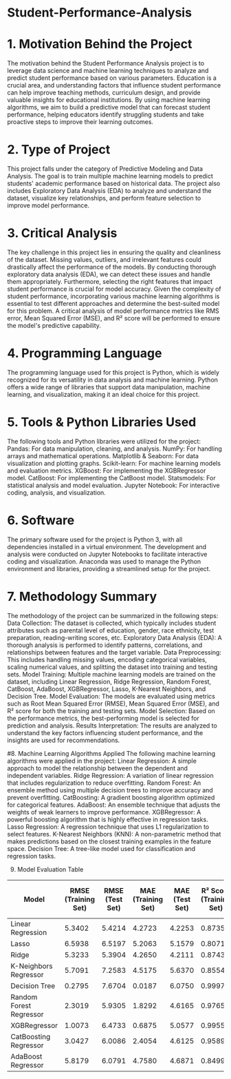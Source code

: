 # Student-Performance-Analysis

# 1. Motivation Behind the Project
The motivation behind the Student Performance Analysis project is to leverage data science and machine learning techniques to analyze and predict student performance based on various parameters. Education is a crucial area, and understanding factors that influence student performance can help improve teaching methods, curriculum design, and provide valuable insights for educational institutions. By using machine learning algorithms, we aim to build a predictive model that can forecast student performance, helping educators identify struggling students and take proactive steps to improve their learning outcomes.

# 2. Type of Project
This project falls under the category of Predictive Modeling and Data Analysis. The goal is to train multiple machine learning models to predict students' academic performance based on historical data. The project also includes Exploratory Data Analysis (EDA) to analyze and understand the dataset, visualize key relationships, and perform feature selection to improve model performance.

# 3. Critical Analysis
The key challenge in this project lies in ensuring the quality and cleanliness of the dataset. Missing values, outliers, and irrelevant features could drastically affect the performance of the models. By conducting thorough exploratory data analysis (EDA), we can detect these issues and handle them appropriately. Furthermore, selecting the right features that impact student performance is crucial for model accuracy. Given the complexity of student performance, incorporating various machine learning algorithms is essential to test different approaches and determine the best-suited model for this problem. A critical analysis of model performance metrics like RMS error, Mean Squared Error (MSE), and R² score will be performed to ensure the model's predictive capability.

# 4. Programming Language
The programming language used for this project is Python, which is widely recognized for its versatility in data analysis and machine learning. Python offers a wide range of libraries that support data manipulation, machine learning, and visualization, making it an ideal choice for this project.

# 5. Tools & Python Libraries Used
The following tools and Python libraries were utilized for the project:
Pandas: For data manipulation, cleaning, and analysis.
NumPy: For handling arrays and mathematical operations.
Matplotlib & Seaborn: For data visualization and plotting graphs.
Scikit-learn: For machine learning models and evaluation metrics.
XGBoost: For implementing the XGBRegressor model.
CatBoost: For implementing the CatBoost model.
Statsmodels: For statistical analysis and model evaluation.
Jupyter Notebook: For interactive coding, analysis, and visualization.

# 6. Software
The primary software used for the project is Python 3, with all dependencies installed in a virtual environment. The development and analysis were conducted on Jupyter Notebooks to facilitate interactive coding and visualization. Anaconda was used to manage the Python environment and libraries, providing a streamlined setup for the project.

# 7. Methodology Summary
The methodology of the project can be summarized in the following steps:
Data Collection: The dataset is collected, which typically includes student attributes such as parental level of education, gender, race ethnicity, test preparation, reading-writing scores, etc.
Exploratory Data Analysis (EDA): A thorough analysis is performed to identify patterns, correlations, and relationships between features and the target variable. 
Data Preprocessing: This includes handling missing values, encoding categorical variables, scaling numerical values, and splitting the dataset into training and testing sets.
Model Training: Multiple machine learning models are trained on the dataset, including Linear Regression, Ridge Regression, Random Forest, CatBoost, AdaBoost, XGBRegressor, Lasso, K-Nearest Neighbors, and Decision Tree.
Model Evaluation: The models are evaluated using metrics such as Root Mean Squared Error (RMSE), Mean Squared Error (MSE), and R² score for both the training and testing sets.
Model Selection: Based on the performance metrics, the best-performing model is selected for prediction and analysis.
Results Interpretation: The results are analyzed to understand the key factors influencing student performance, and the insights are used for recommendations.

#8. Machine Learning Algorithms Applied
The following machine learning algorithms were applied in the project:
Linear Regression: A simple approach to model the relationship between the dependent and independent variables.
Ridge Regression: A variation of linear regression that includes regularization to reduce overfitting.
Random Forest: An ensemble method using multiple decision trees to improve accuracy and prevent overfitting.
CatBoosting: A gradient boosting algorithm optimized for categorical features.
AdaBoost: An ensemble technique that adjusts the weights of weak learners to improve performance.
XGBRegressor: A powerful boosting algorithm that is highly effective in regression tasks.
Lasso Regression: A regression technique that uses L1 regularization to select features.
K-Nearest Neighbors (KNN): A non-parametric method that makes predictions based on the closest training examples in the feature space.
Decision Tree: A tree-like model used for classification and regression tasks.

9. Model Evaluation Table

| Model                  | RMSE (Training Set) | RMSE (Test Set) | MAE (Training Set) | MAE (Test Set) | R² Score (Training Set) | R² Score (Test Set) |
|------------------------|---------------------|-----------------|--------------------|----------------|-------------------------|---------------------|
| Linear Regression      | 5.3402             | 5.4214          | 4.2723            | 4.2253         | 0.8735                 | 0.8792             |
| Lasso                  | 6.5938             | 6.5197          | 5.2063            | 5.1579         | 0.8071                 | 0.8253             |
| Ridge                  | 5.3233             | 5.3904          | 4.2650            | 4.2111         | 0.8743                 | 0.8806             |
| K-Neighbors Regressor  | 5.7091             | 7.2583          | 4.5175            | 5.6370         | 0.8554                 | 0.7835             |
| Decision Tree          | 0.2795             | 7.6704          | 0.0187            | 6.0750         | 0.9997                 | 0.7582             |
| Random Forest Regressor| 2.3019             | 5.9305          | 1.8292            | 4.6165         | 0.9765                 | 0.8555             |
| XGBRegressor           | 1.0073             | 6.4733          | 0.6875            | 5.0577         | 0.9955                 | 0.8278             |
| CatBoosting Regressor  | 3.0427             | 6.0086          | 2.4054            | 4.6125         | 0.9589                 | 0.8516             |
| AdaBoost Regressor     | 5.8179             | 6.0791          | 4.7580            | 4.6871         | 0.8499                 | 0.8481             |


